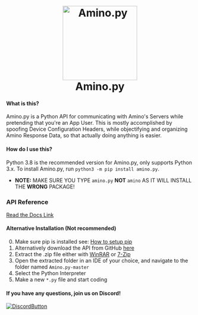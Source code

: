 
[//]: # (**README Improved By ODYSS3EUS**)
[//]: # (Never Underestimate Presentation)
[//]: # (Mae: Professionals have standards)
<h1 align="center">
  <br>
  <a href="https://github.com/Slimakoi/Amino.py"><img src="https://cdn.discordapp.com/icons/715911730550800514/8b577d0f9d38614422601a71e91b866d.png?size=512" alt="Amino.py" width="200"></a>
  <br>
  Amino.py
  <br>
</h1>


#### What is this?
Amino.py is a Python API for communicating with Amino's Servers while pretending that you're an App User. This is mostly accomplished by spoofing Device Configuration Headers, while objectifying and organizing Amino Response Data, so that actually doing anything is easier.


#### How do I use this?
Python 3.8 is the recommended version for Amino.py, only supports Python 3.x.
To install Amino.py, run `python3 -m pip install amino.py`.
- **NOTE:** MAKE SURE YOU TYPE `amino.py` **NOT** `amino` AS IT WILL INSTALL THE **WRONG** PACKAGE!

### API Reference
[Read the Docs Link](https://aminopy.readthedocs.io/en/latest/)

#### Alternative Installation (Not recommended)
0. Make sure pip is installed see: [How to setup pip](https://nitratine.net/blog/post/how-to-setup-pythons-pip/) 
1. Alternatively download the API from GitHub [here](https://github.com/Slimakoi/Amino.py/archive/refs/heads/master.zip)
2. Extract the .zip file either with [WinRAR](https://www.win-rar.com/download.html?&L=0) or [7-Zip](https://www.7-zip.org/download.html)
3. Open the extracted folder in an IDE of your choice, and navigate to the folder named `Amino.py-master`
4. Select the Python Interpreter
5. Make a new `*.py` file and start coding

[//]: # (*Verbose Instructions For Those Who Want To Start Programming But Don't Know How.)
[//]: # (Mae: Who knows their stuff will do how to do this and who doesn't won't need this. Consider replacing this section entirely.)

#### If you have any questions, join us on Discord!

[![DiscordButton](https://bit.ly/32neyjM)](https://rebrand.ly/slimakoi-and-friends)
